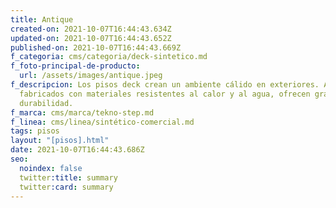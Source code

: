 ```yaml
---
title: Antique
created-on: 2021-10-07T16:44:43.634Z
updated-on: 2021-10-07T16:44:43.652Z
published-on: 2021-10-07T16:44:43.669Z
f_categoria: cms/categoria/deck-sintetico.md
f_foto-principal-de-producto:
  url: /assets/images/antique.jpeg
f_descripcion: Los pisos deck crean un ambiente cálido en exteriores. Al estar
  fabricados con materiales resistentes al calor y al agua, ofrecen gran
  durabilidad.
f_marca: cms/marca/tekno-step.md
f_linea: cms/linea/sintético-comercial.md
tags: pisos
layout: "[pisos].html"
date: 2021-10-07T16:44:43.686Z
seo:
  noindex: false
  twitter:title: summary
  twitter:card: summary
---
```

